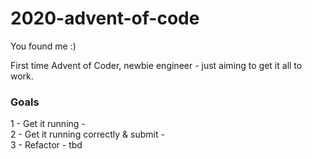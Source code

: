 # 2020-advent-of-code

You found me :)

First time Advent of Coder, newbie engineer - just aiming to get it all to work. 

### Goals
1 - Get it running -   
2 - Get it running correctly & submit -   
3 - Refactor - tbd